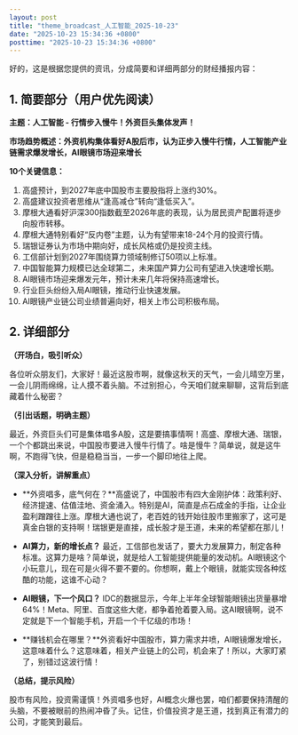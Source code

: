 ```yaml
---
layout: post
title: "theme_broadcast_人工智能_2025-10-23"
date: "2025-10-23 15:34:36 +0800"
posttime: "2025-10-23 15:34:36 +0800"
---
```


好的，这是根据您提供的资讯，分成简要和详细两部分的财经播报内容：

## 1. 简要部分（用户优先阅读）

**主题：人工智能 - 行情步入慢牛！外资巨头集体发声！**

**市场趋势概述：外资机构集体看好A股后市，认为正步入慢牛行情，人工智能产业链需求爆发增长，AI眼镜市场迎来增长**

**10个关键信息：**

1.  高盛预计，到2027年底中国股市主要股指将上涨约30%。
2.  高盛建议投资者思维从“逢高减仓”转向“逢低买入”。
3.  摩根大通看好沪深300指数截至2026年底的表现，认为居民资产配置将逐步向股市转移。
4.  摩根大通特别看好“反内卷”主题，认为有望带来18-24个月的投资行情。
5.  瑞银证券认为市场中期向好，成长风格或仍是投资主线。
6.  工信部计划到2027年围绕算力领域制修订50项以上标准。
7.  中国智能算力规模已达全球第二，未来国产算力公司有望进入快速增长期。
8.  AI眼镜市场迎来爆发元年，预计未来几年将保持高速增长。
9.  行业巨头纷纷入局AI眼镜，推动行业快速发展。
10. AI眼镜产业链公司业绩普遍向好，相关上市公司积极布局。

## 2. 详细部分

**（开场白，吸引听众）**

各位听众朋友们，大家好！最近这股市啊，就像这秋天的天气，一会儿晴空万里，一会儿阴雨绵绵，让人摸不着头脑。不过别担心，今天咱们就来聊聊，这背后到底藏着什么秘密？

**（引出话题，明确主题）**

最近，外资巨头们可是集体唱多A股，这是要搞事情啊！高盛、摩根大通、瑞银，一个个都跳出来说，中国股市要进入慢牛行情了。啥是慢牛？简单说，就是这牛啊，不跑得飞快，但是稳稳当当，一步一个脚印地往上爬。

**（深入分析，讲解重点）**

*   **外资唱多，底气何在？**高盛说了，中国股市有四大金刚护体：政策利好、经济提速、估值洼地、资金涌入。特别是AI，简直是点石成金的手指，让企业盈利蹭蹭往上涨。摩根大通也说了，老百姓的钱开始往股市里搬家了，这可是真金白银的支持啊！瑞银更是直接，成长股才是王道，未来的希望都在那儿！

*   **AI算力，新的增长点？** 最近，工信部也发话了，要大力发展算力，制定各种标准。这算力是啥？简单说，就是给人工智能提供能量的发动机。AI眼镜这个小玩意儿，现在可是火得不要不要的。你想啊，戴上个眼镜，就能实现各种炫酷的功能，这谁不心动？

*   **AI眼镜，下一个风口？** IDC的数据显示，今年上半年全球智能眼镜出货量暴增64%！Meta、阿里、百度这些大佬，都争着抢着要入局。这AI眼镜啊，说不定就是下一个智能手机，开启一个千亿级的市场！

*   **赚钱机会在哪里？**外资看好中国股市，算力需求井喷，AI眼镜爆发增长，这意味着什么？这意味着，相关产业链上的公司，机会来了！所以，大家盯紧了，别错过这波行情！

**（总结，提示风险）**

股市有风险，投资需谨慎！外资唱多也好，AI概念火爆也罢，咱们都要保持清醒的头脑，不要被眼前的热闹冲昏了头。记住，价值投资才是王道，找到真正有潜力的公司，才能笑到最后。